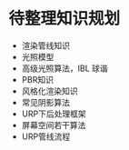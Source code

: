 # 待整理知识规划
- 渲染管线知识
- 光照模型
- 高级光照算法，IBL 球谐
- PBR知识
- 风格化渲染知识
- 常见阴影算法
- URP下后处理框架
- 屏幕空间若干算法
- URP管线流程